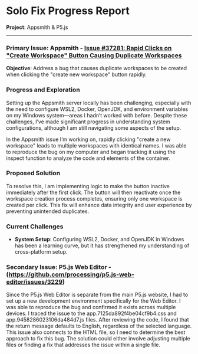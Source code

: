 # Solo Fix Progress Report

**Project**: Appsmith & P5.js  

---

### **Primary Issue**: Appsmith - [Issue #37281: Rapid Clicks on "Create Workspace" Button Causing Duplicate Workspaces](https://github.com/appsmithorg/appsmith/issues/37281)  
**Objective**: Address a bug that causes duplicate workspaces to be created when clicking the "create new workspace" button rapidly.

### Progress and Exploration

Setting up the Appsmith server locally has been challenging, especially with the need to configure WSL2, Docker, OpenJDK, and environment variables on my Windows system—areas I hadn’t worked with before. Despite these challenges, I’ve made significant progress in understanding system configurations, although I am still navigating some aspects of the setup.

In the Appsmith issue I’m working on, rapidly clicking "create a new workspace" leads to multiple workspaces with identical names. I was able to reproduce the bug on my computer and began tracking it using the inspect function to analyze the code and elements of the container. 

### Proposed Solution

To resolve this, I am implementing logic to make the button inactive immediately after the first click. The button will then reactivate once the workspace creation process completes, ensuring only one workspace is created per click. This fix will enhance data integrity and user experience by preventing unintended duplicates.

### Current Challenges

- **System Setup**: Configuring WSL2, Docker, and OpenJDK in Windows has been a learning curve, but it has strengthened my understanding of cross-platform setup.

### **Secondary Issue**: P5.js Web Editor - (https://github.com/processing/p5.js-web-editor/issues/3229)

Since the P5.js Web Editor is separate from the main P5.js website, I had to set up a new development environment specifically for the Web Editor. I was able to reproduce the bug and confirmed it exists across multiple devices. I traced the issue to the app.7125da892f4be04cf9b4.css and app.9458286023106da484d7.js files. After reviewing the code, I found that the return message defaults to English, regardless of the selected language. This issue also connects to the HTML file, so I need to determine the best approach to fix this bug. The solution could either involve adjusting multiple files or finding a fix that addresses the issue within a single file.
